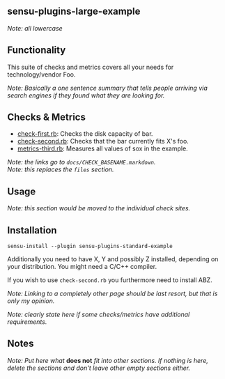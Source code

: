 ## sensu-plugins-large-example

*Note: all lowercase*

## Functionality

This suite of checks and metrics covers all your needs for technology/vendor Foo.

*Note: Basically a one sentence summary that tells people arriving via search engines if they found what they are looking for.*

## Checks & Metrics

- [check-first.rb][]: Checks the disk capacity of bar.
- [check-second.rb][]: Checks that the bar currently fits X's foo.
- [metrics-third.rb][]: Measures all values of sox in the example.

[check-first.rb]: docs/check-first.markdown
[check-second.rb]: docs/check-second.markdown
[metrics-third.rb]: docs/metrics-third.markdown

*Note: the links go to `docs/CHECK_BASENAME.markdown`.*  
*Note: this replaces the `files` section.*

## Usage

*Note: this section would be moved to the individual check sites.*

## Installation

```plain
sensu-install --plugin sensu-plugins-standard-example
```

Additionally you need to have X, Y and possibly Z installed, depending on your distribution. You might need a C/C++ compiler.

If you wish to use `check-second.rb` you furthermore need to install ABZ.

*Note: Linking to a completely other page should be last resort, but that is only my opinion.*

*Note: clearly state here if some checks/metrics have additional requirements.*

## Notes

*Note: Put here what* **does not** *fit into other sections. If nothing is here, delete the sections and don't leave other empty sections either.*
